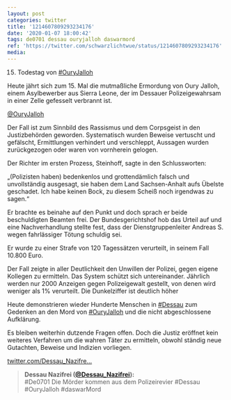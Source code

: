 ```yaml
---
layout: post
categories: twitter
title: '1214607809293234176'
date: '2020-01-07 18:00:42'
tags: de0701 dessau ouryjalloh daswarmord
ref: 'https://twitter.com/schwarzlichtwue/status/1214607809293234176'
media:
---
```

15. Todestag von [#OuryJalloh](/t/ouryjalloh) 



Heute jährt sich zum 15. Mal die mutmaßliche Ermordung von Oury Jalloh, einem Asylbewerber aus Sierra Leone, der im Dessauer Polizeigewahrsam in einer Zelle gefesselt verbrannt ist.



[@OuryJalloh](https://twitter.com/OuryJalloh)

 


Der Fall ist zum Sinnbild des Rassismus und dem Corpsgeist in den Justizbehörden geworden. Systematisch wurden Beweise vertuscht und gefälscht, Ermittlungen verhindert und verschleppt, Aussagen wurden zurückgezogen oder waren von vornherein gelogen. 


Der Richter im ersten Prozess, Steinhoff, sagte in den Schlussworten:

„(Polizisten haben) bedenkenlos und grottendämlich falsch und unvollständig ausgesagt, sie haben dem Land Sachsen-Anhalt aufs Übelste geschadet. Ich habe keinen Bock, zu diesem Scheiß noch irgendwas zu sagen.“ 


Er brachte es beinahe auf den Punkt und doch sprach er beide beschuldigten Beamten frei. Der Bundesgerichtshof hob das Urteil auf und eine Nachverhandlung stellte fest, dass der Dienstgruppenleiter Andreas S. wegen fahrlässiger Tötung schuldig sei. 


Er wurde zu einer Strafe von 120 Tagessätzen verurteilt, in seinem Fall 10.800 Euro. 


Der Fall zeigte in aller Deutlichkeit den Unwillen der Polizei, gegen eigene Kollegen zu ermitteln. Das System schützt sich untereinander. Jährlich werden nur 2000 Anzeigen gegen Polizeigewalt gestellt, von denen wird weniger als 1% verurteilt. Die Dunkelziffer ist deutlich höher 


Heute demonstrieren wieder Hunderte Menschen in [#Dessau](/t/dessau) zum Gedenken an den Mord von [#OuryJalloh](/t/ouryjalloh) und die nicht abgeschlossene Aufklärung. 


Es bleiben weiterhin dutzende Fragen offen. Doch die Justiz eröffnet kein weiteres Verfahren um die wahren Täter zu ermitteln, obwohl ständig neue Gutachten, Beweise und Indizien vorliegen. 


[twitter.com/Dessau_Nazifre…](https://twitter.com/Dessau_Nazifrei/status/1214594869462732802?s=19) 


> <b>Dessau Nazifrei ([@Dessau_Nazifrei](https://twitter.com/Dessau_Nazifrei)):</b>  
>#De0701 Die Mörder kommen aus dem Polizeirevier #Dessau #OuryJalloh #daswarMord    
>  
>  

